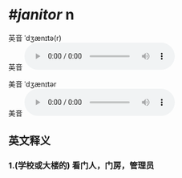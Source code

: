# ***\#janitor*** n
英音 ˈdʒænɪtə(r)  
英音
<audio src="./media/janitor1_AAC.aac" controls="controls"></audio>

美音 ˈdʒænɪtər  
美音
<audio src="./media/janitor2_AAC.aac" controls="controls"></audio>



  

英文释义
---
### 1.**(学校或大楼的) 看门人，门房，管理员**  


